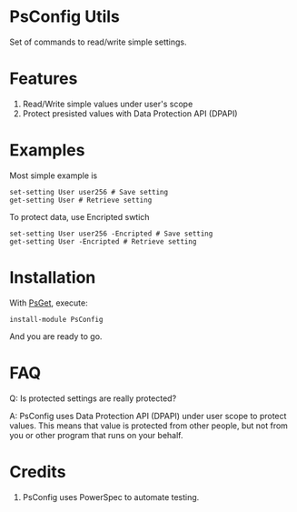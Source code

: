 PsConfig Utils
=============

Set of commands to read/write simple settings.

Features
========

1. Read/Write simple values under user's scope
2. Protect presisted values with Data Protection API (DPAPI)

Examples
========

Most simple example is

    set-setting User user256 # Save setting
    get-setting User # Retrieve setting
    
To protect data, use Encripted swtich

    set-setting User user256 -Encripted # Save setting
    get-setting User -Encripted # Retrieve setting

Installation
============

With <a href="https://github.com/chaliy/psget">PsGet</a>, execute:

    install-module PsConfig
    
And you are ready to go.
   
FAQ
===

Q: Is protected settings are really protected?

A: PsConfig uses Data Protection API (DPAPI) under user scope to protect values. This means that value is protected from other people, but not from you or other program that runs on your behalf.


Credits
=======

1. PsConfig uses PowerSpec to automate testing.  